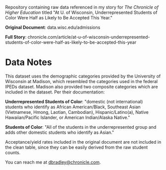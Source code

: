 Repository containing raw data referenced in my story for *The Chronicle of Higher Education*
titled "At U. of Wisconsin, Underrepresented Students of Color Were Half as Likely to Be Accepted This Year."

**Original Document**: data.wisc.edu/admissions

**Full Story**: chronicle.com/article/at-u-of-wisconsin-underrepresented-students-of-color-were-half-as-likely-to-be-accepted-this-year

# Data Notes
This dataset uses the demographic categories provided by the University of Wisconsin at Madison, which resembled the categories
used in the federal IPEDs dataset. Madison also provided two composite categories which are included in the dataset. Per their documentation:

**Underrepresented Students of Color**: "domestic (not international) students who identify as African American/Black, Southeast Asian (Vietnamese, Hmong, Laotian, Cambodian), Hispanic/Latino(a), Native Hawaiian/Pacific Islander, or American Indian/Alaska Native." 

**Students of Color**: "All of the students in the underrepresented group and adds other domestic students who identify as Asian."

Acceptance/yield rates included in the original document are not included in the clean table, since they can be easily
derived from the raw student counts.

You can reach me at dbradley@chronicle.com.
